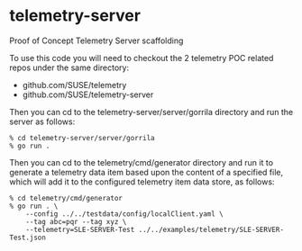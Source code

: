 # telemetry-server
Proof of Concept Telemetry Server scaffolding

To use this code you will need to checkout the 2 telemetry POC related
repos under the same directory:

* github.com/SUSE/telemetry
* github.com/SUSE/telemetry-server

Then you can cd to the telemetry-server/server/gorrila directory and run
the server as follows:
```
% cd telemetry-server/server/gorrila
% go run .
```

Then you can cd to the telemetry/cmd/generator directory and run it to
generate a telemetry data item based upon the content of a specified file,
which will add it to the configured telemetry item data store, as follows:

```
% cd telemetry/cmd/generator
% go run . \
    --config ../../testdata/config/localClient.yaml \
    --tag abc=pqr --tag xyz \
    --telemetry=SLE-SERVER-Test ../../examples/telemetry/SLE-SERVER-Test.json
```
